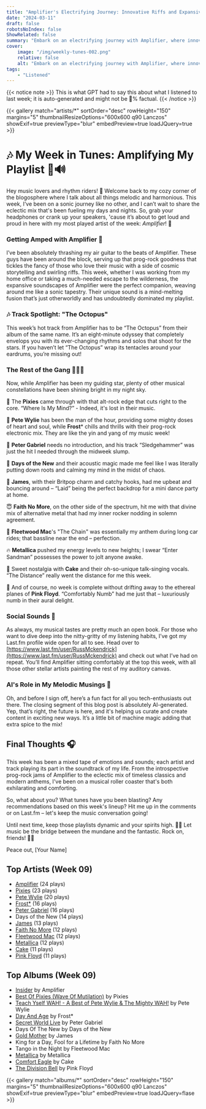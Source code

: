 ```yaml
---
title: "Amplifier's Electrifying Journey: Innovative Riffs and Expansive Soundscapes"
date: "2024-03-11"
draft: false
robotsNoIndex: false
ShowRelated: false
summary: "Embark on an electrifying journey with Amplifier, where innovative riffs meet expansive soundscapes!"
cover:
    image: "/img/weekly-tunes-002.png"
    relative: false
    alt: "Embark on an electrifying journey with Amplifier, where innovative riffs meet expansive soundscapes!"
tags:
    - "Listened"
---
```


{{< notice note >}}
This is what GPT had to say this about what I listened to last week; it is auto-generated and might not be 💯% factual.
{{< /notice >}}

{{< gallery match="artists/*" sortOrder="desc" rowHeight="150" margins="5" thumbnailResizeOptions="600x600 q90 Lanczos" showExif=true previewType="blur" embedPreview=true loadJQuery=true >}}

# 🎶 My Week in Tunes: Amplifying My Playlist 🤘🔊

Hey music lovers and rhythm riders! 👋 Welcome back to my cozy corner of the blogosphere where I talk about all things melodic and harmonious. This week, I’ve been on a sonic journey like no other, and I can’t wait to share the eclectic mix that's been fueling my days and nights. So, grab your headphones or crank up your speakers, 'cause it’s about to get loud and proud in here with my most played artist of the week: *Amplifier*! 🎸

### **Getting Amped with Amplifier** 🚀
I’ve been absolutely thrashing my air guitar to the beats of Amplifier. These guys have been around the block, serving up that prog-rock goodness that tickles the fancy of those who love their music with a side of cosmic storytelling and swirling riffs. This week, whether I was working from my home office or taking a much-needed escape to the wilderness, the expansive soundscapes of Amplifier were the perfect companion, weaving around me like a sonic tapestry. Their unique sound is a mind-melting fusion that’s just otherworldly and has undoubtedly dominated my playlist.

### 🎶 Track Spotlight: "The Octopus"
This week’s hot track from Amplifier has to be “The Octopus” from their album of the same name. It’s an eight-minute odyssey that completely envelops you with its ever-changing rhythms and solos that shoot for the stars. If you haven’t let “The Octopus” wrap its tentacles around your eardrums, you’re missing out!

### **The Rest of the Gang** 🎷🎤🥁
Now, while Amplifier has been my guiding star, plenty of other musical constellations have been shining bright in my night sky.

🦄 The **Pixies** came through with that alt-rock edge that cuts right to the core. “Where Is My Mind?” - Indeed, it's lost in their music.

🌟 **Pete Wylie** has been the man of the hour, providing some mighty doses of heart and soul, while **Frost*** chills and thrills with their prog-rock electronic mix. They are like the yin and yang of my music week!

💫 **Peter Gabriel** needs no introduction, and his track “Sledgehammer” was just the hit I needed through the midweek slump.

🌳 **Days of the New** and their acoustic magic made me feel like I was literally putting down roots and calming my mind in the midst of chaos.

🎉 **James**, with their Britpop charm and catchy hooks, had me upbeat and bouncing around – “Laid” being the perfect backdrop for a mini dance party at home.

😇 **Faith No More**, on the other side of the spectrum, hit me with that divine mix of alternative metal that had my inner rocker nodding in solemn agreement.

🎸 **Fleetwood Mac**'s "The Chain" was essentially my anthem during long car rides; that bassline near the end – perfection.

🔥 **Metallica** pushed my energy levels to new heights; I swear “Enter Sandman” possesses the power to jolt anyone awake.

🍰 Sweet nostalgia with **Cake** and their oh-so-unique talk-singing vocals. “The Distance” really went the distance for me this week.

🌌 And of course, no week is complete without drifting away to the ethereal planes of **Pink Floyd**. “Comfortably Numb” had me just that – luxuriously numb in their aural delight.

### Social Sounds 📢
As always, my musical tastes are pretty much an open book. For those who want to dive deep into the nitty-gritty of my listening habits, I’ve got my Last.fm profile wide open for all to see. Head over to [https://www.last.fm/user/RussMckendrick](https://www.last.fm/user/RussMckendrick) and check out what I’ve had on repeat. You’ll find Amplifier sitting comfortably at the top this week, with all those other stellar artists painting the rest of my auditory canvas.

### AI's Role in My Melodic Musings 🤖
Oh, and before I sign off, here’s a fun fact for all you tech-enthusiasts out there. The closing segment of this blog post is absolutely AI-generated. Yep, that’s right, the future is here, and it's helping us curate and create content in exciting new ways. It’s a little bit of machine magic adding that extra spice to the mix!

## Final Thoughts 🎧
This week has been a mixed tape of emotions and sounds; each artist and track playing its part in the soundtrack of my life. From the introspective prog-rock jams of Amplifier to the eclectic mix of timeless classics and modern anthems, I've been on a musical roller coaster that's both exhilarating and comforting.

So, what about you? What tunes have you been blasting? Any recommendations based on this week's lineup? Hit me up in the comments or on Last.fm – let's keep the music conversation going!

Until next time, keep those playlists dynamic and your spirits high. 🚀🎼 Let music be the bridge between the mundane and the fantastic. Rock on, friends! 🤘💕

Peace out,
[Your Name]

## Top Artists (Week 09)

- [Amplifier](https://www.russ.fm/artist/amplifier/) (24 plays)
- [Pixies](https://www.russ.fm/artist/pixies/) (23 plays)
- [Pete Wylie](https://www.russ.fm/artist/pete-wylie/) (20 plays)
- [Frost*](https://www.russ.fm/artist/frost/) (16 plays)
- [Peter Gabriel](https://www.russ.fm/artist/peter-gabriel/) (16 plays)
- Days of the New (14 plays)
- [James](https://www.russ.fm/artist/james/) (13 plays)
- [Faith No More](https://www.russ.fm/artist/faith-no-more/) (12 plays)
- [Fleetwood Mac](https://www.russ.fm/artist/fleetwood-mac/) (12 plays)
- [Metallica](https://www.russ.fm/artist/metallica/) (12 plays)
- [Cake](https://www.russ.fm/artist/cake/) (11 plays)
- [Pink Floyd](https://www.russ.fm/artist/pink-floyd/) (11 plays)


## Top Albums (Week 09)

- [Insider](https://www.russ.fm/albums/insider-20391511/) by Amplifier
- [Best Of Pixies (Wave Of Mutilation)](https://www.russ.fm/albums/best-of-pixies-wave-of-mutilation-2650664/) by Pixies
- [Teach Yself WAH! - A Best of Pete Wylie & The Mighty WAH!](https://www.russ.fm/albums/teach-yself-wah-a-best-of-pete-wylie-the-mighty-wah-29966587/) by Pete Wylie
- [Day And Age](https://www.russ.fm/albums/day-and-age-18819115/) by Frost*
- [Secret World Live](https://www.russ.fm/albums/secret-world-live-16094641/) by Peter Gabriel
- Days Of The New by Days of the New
- [Gold Mother](https://www.russ.fm/albums/gold-mother-11284851/) by James
- King for a Day, Fool for a Lifetime by Faith No More
- Tango in the Night by Fleetwood Mac
- [Metallica](https://www.russ.fm/albums/metallica-6007719/) by Metallica
- [Comfort Eagle](https://www.russ.fm/albums/comfort-eagle-28256146/) by Cake
- [The Division Bell](https://www.russ.fm/albums/the-division-bell-13718487/) by Pink Floyd


{{< gallery match="albums/*" sortOrder="desc" rowHeight="150" margins="5" thumbnailResizeOptions="600x600 q90 Lanczos" showExif=true previewType="blur" embedPreview=true loadJQuery=flase >}}